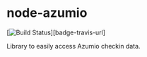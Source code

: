 node-azumio
===========

[![Build Status][badge-travis-img]][badge-travis-url]

Library to easily access Azumio checkin data.

[badge-travis-img]: https://img.shields.io/travis/samcday/node-azumio.svg?style=flat-square
[badge-travis-img]: https://travis-ci.org/samcday/node-azumio
